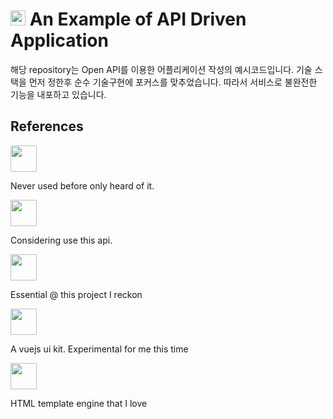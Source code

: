 # <img src="https://use.fontawesome.com/releases/v5.0.9/svgs/brands/app-store-ios.svg" width="24px"> An Example of API Driven Application

해당 repository는 Open API를 이용한 어플리케이션 작성의 예시코드입니다.
기술 스택을 먼저 정한후 순수 기술구현에 포커스를 맞추었습니다. 따라서 서비스로 불완전한 기능을 내포하고 있습니다.



## References
[<img src="https://cdn-images-1.medium.com/max/1600/0*fyyS1OHEaQ2il8Tg.png" height="42px">](https://golang.org/)

Never used before only heard of it.


[<img src="https://use.fontawesome.com/releases/v5.0.9/svgs/brands/tumblr.svg" height="42px">](https://www.tumblr.com/docs/en/api/v2)

Considering use this api.


[<img src="https://vuejs.org/images/logo.png" height="42px">](https://vuejs.org/)

Essential @ this project I reckon


[<img src="https://bulma.io/images/bulma-logo.png" height="42px">](https://bulma.io/documentation/overview/start/)

A vuejs ui kit. Experimental for me this time


[<img src="https://camo.githubusercontent.com/a43de8ca816e78b1c2666f7696f449b2eeddbeca/68747470733a2f2f63646e2e7261776769742e636f6d2f7075676a732f7075672d6c6f676f2f656563343336636565386664396431373236643738333963626539396431663639343639326330632f5356472f7075672d66696e616c2d6c6f676f2d5f2d636f6c6f75722d3132382e737667" height="42px">](https://pugjs.org/api/getting-started.html)

HTML template engine that I love



